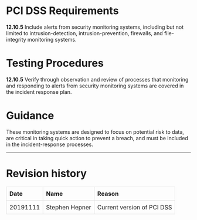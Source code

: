 PCI DSS Requirements
====================

**12.10.5** Include alerts from security monitoring systems, including
but not limited to intrusion-detection, intrusion-prevention, firewalls,
and file-integrity monitoring systems.

Testing Procedures
==================

**12.10.5** Verify through observation and review of processes that
monitoring and responding to alerts from security monitoring systems are
covered in the incident response plan.

Guidance
========

These monitoring systems are designed to focus on potential risk to
data, are critical in taking quick action to prevent a breach, and must
be included in the incident-response processes.

------------------------------------------------------------------------

Revision history
================

<style>
table { border-collapse: collapse; width: 100%; }
td, th { border: 1px solid #dddddd; text-align: left; padding: 8px; }
</style>
<table>
<tr>
<th>
Date
</th>
<th>
Name
</th>
<th>
Reason
</th>
</tr>
<tr>
<td>
20191111
</td>
<td>
Stephen Hepner
</td>
<td>
Current version of PCI DSS
</td>
</tr>
</table>

